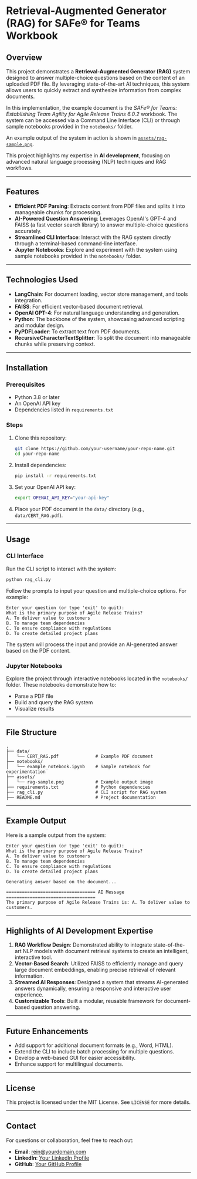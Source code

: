 
# Retrieval-Augmented Generator (RAG) for SAFe® for Teams Workbook

## Overview

This project demonstrates a **Retrieval-Augmented Generator (RAG)** system designed to answer multiple-choice questions based on the content of an uploaded PDF file. By leveraging state-of-the-art AI techniques, this system allows users to quickly extract and synthesize information from complex documents. 

In this implementation, the example document is the *SAFe® for Teams: Establishing Team Agility for Agile Release Trains 6.0.2* workbook. The system can be accessed via a Command Line Interface (CLI) or through sample notebooks provided in the `notebooks/` folder.

An example output of the system in action is shown in [`assets/rag-sample.png`](assets/rag-sample.png).

This project highlights my expertise in **AI development**, focusing on advanced natural language processing (NLP) techniques and RAG workflows.

---

## Features

- **Efficient PDF Parsing**: Extracts content from PDF files and splits it into manageable chunks for processing.
- **AI-Powered Question Answering**: Leverages OpenAI's GPT-4 and FAISS (a fast vector search library) to answer multiple-choice questions accurately.
- **Streamlined CLI Interface**: Interact with the RAG system directly through a terminal-based command-line interface.
- **Jupyter Notebooks**: Explore and experiment with the system using sample notebooks provided in the `notebooks/` folder.

---

## Technologies Used

- **LangChain**: For document loading, vector store management, and tools integration.
- **FAISS**: For efficient vector-based document retrieval.
- **OpenAI GPT-4**: For natural language understanding and generation.
- **Python**: The backbone of the system, showcasing advanced scripting and modular design.
- **PyPDFLoader**: To extract text from PDF documents.
- **RecursiveCharacterTextSplitter**: To split the document into manageable chunks while preserving context.

---

## Installation

### Prerequisites
- Python 3.8 or later
- An OpenAI API key
- Dependencies listed in `requirements.txt`

### Steps
1. Clone this repository:
   ```bash
   git clone https://github.com/your-username/your-repo-name.git
   cd your-repo-name
   ```

2. Install dependencies:
   ```bash
   pip install -r requirements.txt
   ```

3. Set your OpenAI API key:
   ```bash
   export OPENAI_API_KEY="your-api-key"
   ```

4. Place your PDF document in the `data/` directory (e.g., `data/CERT_RAG.pdf`).

---

## Usage

### CLI Interface
Run the CLI script to interact with the system:
```bash
python rag_cli.py
```

Follow the prompts to input your question and multiple-choice options. For example:
```text
Enter your question (or type 'exit' to quit):
What is the primary purpose of Agile Release Trains?
A. To deliver value to customers
B. To manage team dependencies
C. To ensure compliance with regulations
D. To create detailed project plans
```

The system will process the input and provide an AI-generated answer based on the PDF content.

### Jupyter Notebooks
Explore the project through interactive notebooks located in the `notebooks/` folder. These notebooks demonstrate how to:
- Parse a PDF file
- Build and query the RAG system
- Visualize results

---

## File Structure

```
.
├── data/
│   └── CERT_RAG.pdf              # Example PDF document
├── notebooks/
│   └── example_notebook.ipynb    # Sample notebook for experimentation
├── assets/
│   └── rag-sample.png            # Example output image
├── requirements.txt              # Python dependencies
├── rag_cli.py                    # CLI script for RAG system
├── README.md                     # Project documentation
```

---

## Example Output

Here is a sample output from the system:

```text
Enter your question (or type 'exit' to quit):
What is the primary purpose of Agile Release Trains?
A. To deliver value to customers
B. To manage team dependencies
C. To ensure compliance with regulations
D. To create detailed project plans

Generating answer based on the document...

================================== AI Message ==================================
The primary purpose of Agile Release Trains is: A. To deliver value to customers.
```

---

## Highlights of AI Development Expertise

1. **RAG Workflow Design**: Demonstrated ability to integrate state-of-the-art NLP models with document retrieval systems to create an intelligent, interactive tool.
2. **Vector-Based Search**: Utilized FAISS to efficiently manage and query large document embeddings, enabling precise retrieval of relevant information.
3. **Streamed AI Responses**: Designed a system that streams AI-generated answers dynamically, ensuring a responsive and interactive user experience.
4. **Customizable Tools**: Built a modular, reusable framework for document-based question answering.

---

## Future Enhancements

- Add support for additional document formats (e.g., Word, HTML).
- Extend the CLI to include batch processing for multiple questions.
- Develop a web-based GUI for easier accessibility.
- Enhance support for multilingual documents.

---

## License

This project is licensed under the MIT License. See `LICENSE` for more details.

---

## Contact

For questions or collaboration, feel free to reach out:
- **Email**: rein@yourdomain.com
- **LinkedIn**: [Your LinkedIn Profile](https://www.linkedin.com/in/your-profile)
- **GitHub**: [Your GitHub Profile](https://github.com/your-username)

---
